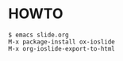 # HOWTO

    $ emacs slide.org
    M-x package-install ox-ioslide
    M-x org-ioslide-export-to-html
